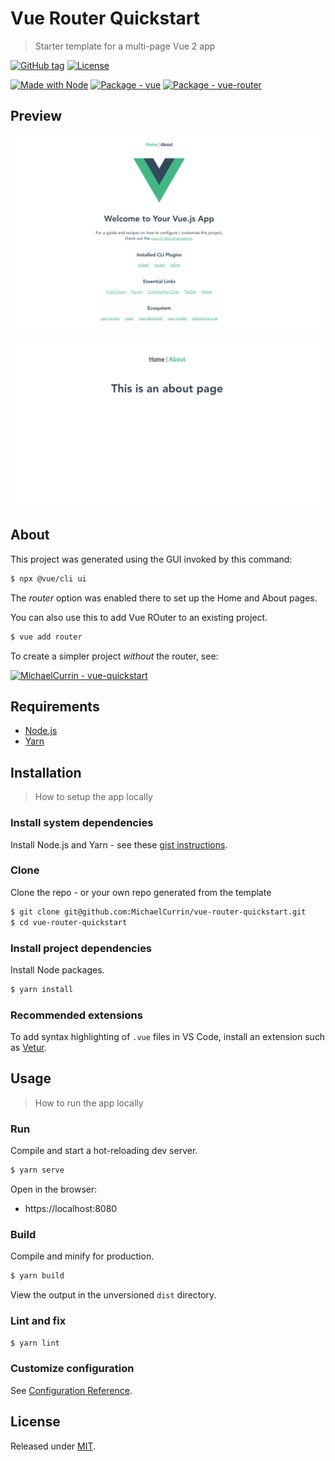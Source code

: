 # Vue Router Quickstart
> Starter template for a multi-page Vue 2 app

[![GitHub tag](https://img.shields.io/github/tag/MichaelCurrin/vue-router-quickstart)](https://github.com/MichaelCurrin/vue-router-quickstart/tags/)
[![License](https://img.shields.io/badge/License-MIT-blue)](#license)

[![Made with Node](https://img.shields.io/badge/Node.js->=12-blue)](https://nodejs.org)
[![Package - vue](https://img.shields.io/github/package-json/dependency-version/MichaelCurrin/vue-router-quickstart/vue?logo=vue.js&logoColor=white)](https://www.npmjs.com/package/vue)
[![Package - vue-router](https://img.shields.io/github/package-json/dependency-version/MichaelCurrin/vue-router-quickstart/vue-router)](https://www.npmjs.com/package/vue-router)


## Preview

![Sample 1](/sample-1.png)

![Sample 2](/sample-2.png)


## About

This project was generated using the GUI invoked by this command:

```sh
$ npx @vue/cli ui
```

The _router_ option was enabled there to set up the Home and About pages.

You can also use this to add Vue ROuter to an existing project.

```sh
$ vue add router
```

To create a simpler project _without_ the router, see:

[![MichaelCurrin - vue-quickstart](https://img.shields.io/static/v1?label=MichaelCurrin&message=vue-quickstart&color=blue&logo=github)](https://github.com/MichaelCurrin/vue-quickstart)


## Requirements

- [Node.js](https://github.com/MichaelCurrin/learn-to-code/blob/master/en/topics/scripting_languages/JavaScript/node.md)
- [Yarn](https://classic.yarnpkg.com/en/)


## Installation
> How to setup the app locally

### Install system dependencies

Install Node.js and Yarn - see these [gist instructions](https://gist.github.com/MichaelCurrin/bdc34c554fa3023ee81449eb77375fcb).

### Clone

Clone the repo - or your own repo generated from the template

```sh
$ git clone git@github.com:MichaelCurrin/vue-router-quickstart.git
$ cd vue-router-quickstart
```

### Install project dependencies

Install Node packages.

```sh
$ yarn install
```

### Recommended extensions

To add syntax highlighting of `.vue` files in VS Code, install an extension such as [Vetur](https://marketplace.visualstudio.com/items?itemName=octref.vetur).


## Usage
> How to run the app locally

### Run

Compile and start a hot-reloading dev server.

```sh
$ yarn serve
```

Open in the browser:

- https://localhost:8080

### Build

Compile and minify for production.

```sh
$ yarn build
```

View the output in the unversioned `dist` directory.

### Lint and fix

```sh
$ yarn lint
```

### Customize configuration

See [Configuration Reference](https://cli.vuejs.org/config/).


## License

Released under [MIT](/LICENSE).
